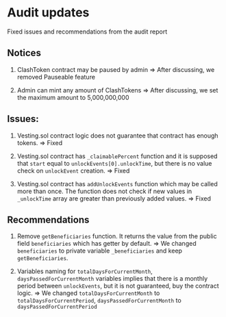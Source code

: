 # Audit updates

Fixed issues and recommendations from the audit report

## Notices

   1. ClashToken contract may be paused by admin => After discussing, we removed Pauseable feature

   2. Admin can mint any amount of ClashTokens => After discussing, we set the maximum amount to 5,000,000,000

## Issues:

   1. Vesting.sol contract logic does not guarantee that contract has enough tokens. => Fixed

   2. Vesting.sol contract has `_claimablePercent` function and it is supposed that `start` equal to `unlockEvents[0].unlockTime`, but there is no value check on `unlockEvent` creation. => Fixed
   3. Vesting.sol contract has `addUnlockEvents` function which may be called more than once. The function does not check if new values in `_unlockTime` array are greater than previously added values. => Fixed

## Recommendations

   1. Remove `getBeneficiaries` function. It returns the value from the public field `beneficiaries` which has getter by default. => We changed `beneficiaries` to private variable `_beneficiaries` and keep `getBeneficiaries`.

   2. Variables naming for `totalDaysForCurrentMonth`, `daysPassedForCurrentMonth` variables implies that there is a monthly period between `unlockEvents`, but it is not guaranteed, buy the contract logic. => We changed `totalDaysForCurrentMonth` to `totalDaysForCurrentPeriod`, `daysPassedForCurrentMonth` to `daysPassedForCurrentPeriod`
